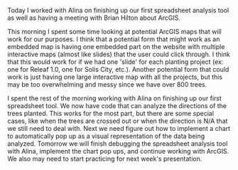 Today I worked with Alina on finishing up our first spreadsheet analysis tool as well as having a meeting with Brian Hilton about ArcGIS.

This morning I spent some time looking at potential ArcGIS maps that will work for our purposes. I think that a potential form that might work as an embedded map is having one embedded part on the website with multiple interactive maps (almost like slides) that the user could click through. I think that this would work for if we had one 'slide' for each planting project (ex: one for Releaf 1.0, one for Solis City, etc.). Another potential form that could work is just having one large interactive map with all the projects, but this may be too overwhelming and messy since we have over 800 trees.

I spent the rest of the morning working with Alina on finishing up our first spreadsheet tool. We now have code that can analyze the directions of the trees planted. This works for the most part, but there are some special cases, like when the trees are crossed out or when the direction is N/A that we still need to deal with.
Next we need figure out how to implement a chart to automatically pop up as a visual representation of the data being analyzed.
Tomorrow we will finish debugging the spreadsheet analysis tool with Alina, implement the chart pop ups, and continue working with ArcGIS. We also may need to start practicing for next week's presentation.
